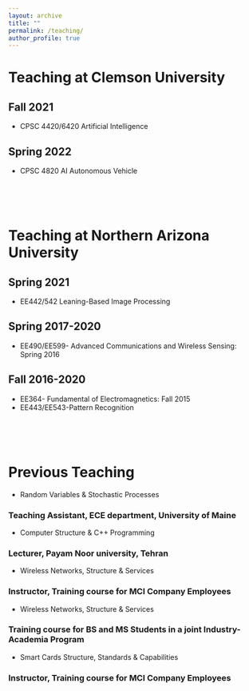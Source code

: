 ```yaml
---
layout: archive
title: ""
permalink: /teaching/
author_profile: true
---
```




# Teaching at Clemson University
## Fall 2021
* CPSC 4420/6420  Artificial Intelligence

## Spring 2022
* CPSC 4820 AI Autonomous Vehicle


<br>
<br>
<br>


# Teaching at Northern Arizona University
## Spring 2021
* EE442/542 Leaning-Based Image Processing

## Spring 2017-2020
* EE490/EE599- Advanced Communications and Wireless Sensing: Spring 2016  

## Fall 2016-2020
* EE364- Fundamental of Electromagnetics: Fall 2015
* EE443/EE543-Pattern Recognition


<br>
<br>
<br>


# Previous Teaching 
* Random Variables & Stochastic Processes
### Teaching Assistant, ECE department, University of Maine

* Computer Structure & C++ Programming
### Lecturer, Payam Noor university, Tehran

* Wireless Networks, Structure & Services
### Instructor, Training course for MCI Company Employees 

* Wireless Networks, Structure & Services
### Training course for BS and MS Students in a joint Industry-Academia Program

* Smart Cards Structure, Standards & Capabilities
### Instructor, Training course for MCI Company Employees

























<!-- {% include base_path %}

{% for post in site.teaching reversed %}
  {% include archive-single.html %}
{% endfor %} -->
